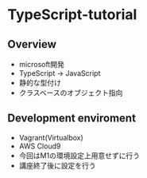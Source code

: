 # TypeScript-tutorial

## Overview
- microsoft開発
- TypeScript -> JavaScript
- 静的な型付け
- クラスベースのオブジェクト指向

## Development enviroment
- Vagrant(Virtualbox)
- AWS Cloud9
- 今回はM1の環境設定上用意せずに行う
- 講座終了後に設定を行う